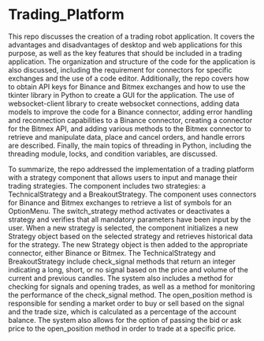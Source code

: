 # Trading_Platform
This repo discusses the creation of a trading robot application. It covers the advantages and disadvantages of desktop and web applications for this purpose, as well as the key features that should be included in a trading application. The organization and structure of the code for the application is also discussed, including the requirement for connectors for specific exchanges and the use of a code editor. Additionally, the repo covers how to obtain API keys for Binance and Bitmex exchanges and how to use the tkinter library in Python to create a GUI for the application. The use of websocket-client library to create websocket connections, adding data models to improve the code for a Binance connector, adding error handling and reconnection capabilities to a Binance connector, creating a connector for the Bitmex API, and adding various methods to the Bitmex connector to retrieve and manipulate data, place and cancel orders, and handle errors are described. Finally, the main topics of threading in Python, including the threading module, locks, and condition variables, are discussed.

To summarize, the repo addressed the implementation of a trading platform with a strategy component that allows users to input and manage their trading strategies. The component includes two strategies: a TechnicalStrategy and a BreakoutStrategy. The component uses connectors for Binance and Bitmex exchanges to retrieve a list of symbols for an OptionMenu. The switch_strategy method activates or deactivates a strategy and verifies that all mandatory parameters have been input by the user. When a new strategy is selected, the component initializes a new Strategy object based on the selected strategy and retrieves historical data for the strategy. The new Strategy object is then added to the appropriate connector, either Binance or Bitmex. The TechnicalStrategy and BreakoutStrategy include check_signal methods that return an integer indicating a long, short, or no signal based on the price and volume of the current and previous candles. The system also includes a method for checking for signals and opening trades, as well as a method for monitoring the performance of the check_signal method. The open_position method is responsible for sending a market order to buy or sell based on the signal and the trade size, which is calculated as a percentage of the account balance. The system also allows for the option of passing the bid or ask price to the open_position method in order to trade at a specific price.
